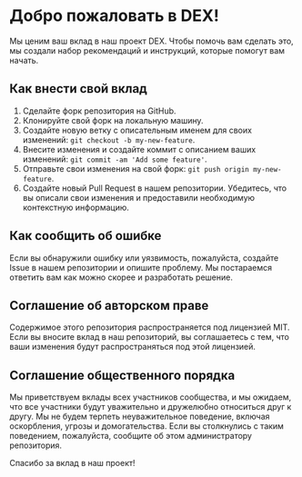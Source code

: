 # Добро пожаловать в DEX!

Мы ценим ваш вклад в наш проект DEX. Чтобы помочь вам сделать это, мы создали набор рекомендаций и инструкций, которые помогут вам начать.

## Как внести свой вклад

1. Сделайте форк репозитория на GitHub.
2. Клонируйте свой форк на локальную машину.
3. Создайте новую ветку с описательным именем для своих изменений: `git checkout -b my-new-feature`.
4. Внесите изменения и создайте коммит с описанием ваших изменений: `git commit -am 'Add some feature'`.
5. Отправьте свои изменения на свой форк: `git push origin my-new-feature`.
6. Создайте новый Pull Request в нашем репозитории. Убедитесь, что вы описали свои изменения и предоставили необходимую контекстную информацию.

## Как сообщить об ошибке

Если вы обнаружили ошибку или уязвимость, пожалуйста, создайте Issue в нашем репозитории и опишите проблему. Мы постараемся ответить вам как можно скорее и разработать решение.

## Соглашение об авторском праве

Содержимое этого репозитория распространяется под лицензией MIT. Если вы вносите вклад в наш репозиторий, вы соглашаетесь с тем, что ваши изменения будут распространяться под этой лицензией.

## Соглашение общественного порядка

Мы приветствуем вклады всех участников сообщества, и мы ожидаем, что все участники будут уважительно и дружелюбно относиться друг к другу. Мы не будем терпеть неуважительное поведение, включая оскорбления, угрозы и домогательства. Если вы столкнулись с таким поведением, пожалуйста, сообщите об этом администратору репозитория.

Спасибо за вклад в наш проект!
